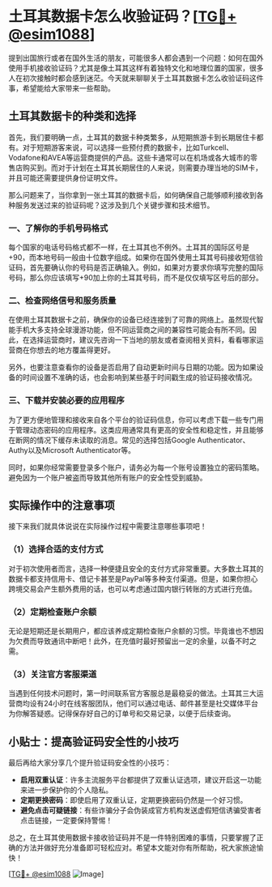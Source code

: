 # 土耳其数据卡怎么收验证码？[[TG💪+ @esim1088](https://t.me/s/esim1088)]

提到出国旅行或者在国外生活的朋友，可能很多人都会遇到一个问题：如何在国外使用手机接收验证码？尤其是像土耳其这样有着独特文化和地理位置的国家，很多人在初次接触时都会感到迷茫。今天就来聊聊关于土耳其数据卡怎么收验证码这件事，希望能给大家带来一些帮助。

## 土耳其数据卡的种类和选择

首先，我们要明确一点，土耳其的数据卡种类繁多，从短期旅游卡到长期居住卡都有。对于短期游客来说，可以选择一些预付费的数据卡，比如Turkcell、Vodafone和AVEA等运营商提供的产品。这些卡通常可以在机场或各大城市的零售店购买到。而对于计划在土耳其长期居住的人来说，则需要办理当地的SIM卡，并且可能还需要提供身份证明文件。

那么问题来了，当你拿到一张土耳其的数据卡后，如何确保自己能够顺利接收到各种服务发送过来的验证码呢？这涉及到几个关键步骤和技术细节。

### 一、了解你的手机号码格式

每个国家的电话号码格式都不一样，在土耳其也不例外。土耳其的国际区号是+90，而本地号码一般由十位数字组成。如果你在国外使用土耳其号码接收短信验证码，首先要确认你的号码是否正确输入。例如，如果对方要求你填写完整的国际号码，那么你应该填写+90加上你的土耳其号码，而不是仅仅填写区号后的部分。

### 二、检查网络信号和服务质量

在使用土耳其数据卡之前，确保你的设备已经连接到了可靠的网络上。虽然现代智能手机大多支持全球漫游功能，但不同运营商之间的兼容性可能会有所不同。因此，在选择运营商时，建议先咨询一下当地的朋友或者查阅相关资料，看看哪家运营商在你想去的地方覆盖得更好。

另外，也要注意查看你的设备是否启用了自动更新时间与日期的功能。因为如果设备的时间设置不准确的话，也会影响到某些基于时间戳生成的验证码接收情况。

### 三、下载并安装必要的应用程序

为了更方便地管理和接收来自各个平台的验证码信息，你可以考虑下载一些专门用于管理动态密码的应用程序。这类应用通常具有更高的安全性和稳定性，并且能够在断网的情况下缓存未读取的消息。常见的选择包括Google Authenticator、Authy以及Microsoft Authenticator等。

同时，如果你经常需要登录多个账户，请务必为每一个账号设置独立的密码策略。避免因为一个账户被盗而导致其他所有账户的安全性受到威胁。

## 实际操作中的注意事项

接下来我们就具体说说在实际操作过程中需要注意哪些事项吧！

### （1）选择合适的支付方式

对于初次使用者而言，选择一种便捷且安全的支付方式非常重要。大多数土耳其的数据卡都支持信用卡、借记卡甚至是PayPal等多种支付渠道。但是，如果你担心跨境交易会产生额外费用的话，也可以考虑通过国内银行转账的方式进行充值。

### （2）定期检查账户余额

无论是短期还是长期用户，都应该养成定期检查账户余额的习惯。毕竟谁也不想因为欠费而导致通讯中断吧！此外，在充值时最好预留出一定的余量，以备不时之需。

### （3）关注官方客服渠道

当遇到任何技术问题时，第一时间联系官方客服总是最稳妥的做法。土耳其三大运营商均设有24小时在线客服团队，他们可以通过电话、邮件甚至是社交媒体平台为你解答疑惑。记得保存好自己的订单号和交易记录，以便于后续查询。

## 小贴士：提高验证码安全性的小技巧

最后再给大家分享几个提升验证码安全性的小技巧：

- **启用双重认证**：许多主流服务平台都提供了双重认证选项，建议开启这一功能来进一步保护你的个人隐私。
- **定期更换密码**：即使启用了双重认证，定期更换密码仍然是一个好习惯。
- **避免点击可疑链接**：有些诈骗分子会伪装成官方机构发送虚假短信诱骗受害者点击链接，一定要保持警惕！

总之，在土耳其使用数据卡接收验证码并不是一件特别困难的事情，只要掌握了正确的方法并做好充分准备即可轻松应对。希望本文能对你有所帮助，祝大家旅途愉快！

[[TG💪+ @esim1088](https://t.me/s/esim1088) ![Image](https://i.postimg.cc/4NQfJmqS/Snipaste-2025-05-13-00-14-12.png)]